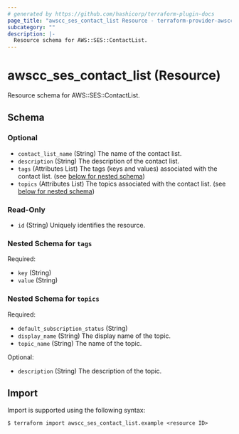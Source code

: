 ```yaml
---
# generated by https://github.com/hashicorp/terraform-plugin-docs
page_title: "awscc_ses_contact_list Resource - terraform-provider-awscc"
subcategory: ""
description: |-
  Resource schema for AWS::SES::ContactList.
---
```


# awscc_ses_contact_list (Resource)

Resource schema for AWS::SES::ContactList.



<!-- schema generated by tfplugindocs -->
## Schema

### Optional

- `contact_list_name` (String) The name of the contact list.
- `description` (String) The description of the contact list.
- `tags` (Attributes List) The tags (keys and values) associated with the contact list. (see [below for nested schema](#nestedatt--tags))
- `topics` (Attributes List) The topics associated with the contact list. (see [below for nested schema](#nestedatt--topics))

### Read-Only

- `id` (String) Uniquely identifies the resource.

<a id="nestedatt--tags"></a>
### Nested Schema for `tags`

Required:

- `key` (String)
- `value` (String)


<a id="nestedatt--topics"></a>
### Nested Schema for `topics`

Required:

- `default_subscription_status` (String)
- `display_name` (String) The display name of the topic.
- `topic_name` (String) The name of the topic.

Optional:

- `description` (String) The description of the topic.

## Import

Import is supported using the following syntax:

```shell
$ terraform import awscc_ses_contact_list.example <resource ID>
```
